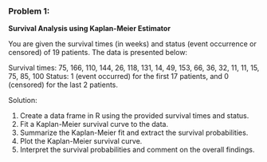 
### Problem 1:
**Survival Analysis using Kaplan-Meier Estimator**

You are given the survival times (in weeks) and status (event occurrence or censored) of 19 patients. The data is presented below:

Survival times: 75, 166, 110, 144, 26, 118, 131, 14, 49, 153, 66, 36, 32, 11, 11, 15, 75, 85, 100
Status: 1 (event occurred) for the first 17 patients, and 0 (censored) for the last 2 patients.

Solution:
1. Create a data frame in R using the provided survival times and status.
2. Fit a Kaplan-Meier survival curve to the data.
3. Summarize the Kaplan-Meier fit and extract the survival probabilities.
4. Plot the Kaplan-Meier survival curve.
5. Interpret the survival probabilities and comment on the overall findings.


